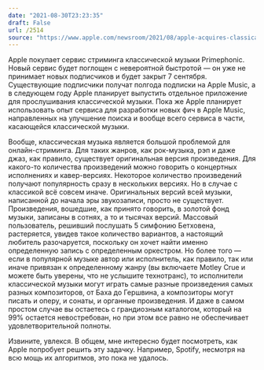 ```yaml
---
date: "2021-08-30T23:23:35"
draft: False
url: /2514
source: "https://www.apple.com/newsroom/2021/08/apple-acquires-classical-music-streaming-service-primephonic/"
---
```


Apple покупает сервис стриминга классической музыки Primephonic. Новый сервис будет поглощен с невероятной быстротой — он уже не принимает новых подписчиков и будет закрыт 7 сентября. Существующие подписчики получат полгода подписки на Apple Music, а в следующем году Apple планирует выпустить отдельное приложение для прослушивания классической музыки. Пока же Apple планирует использовать опыт сервиса для разработки новых фич в Apple Music, направленных на улучшение поиска и вообще всего сервиса в части, касающейся классической музыки.

Вообще, классическая музыка является большой проблемой для онлайн-стриминга. Для таких жанров, как рок-музыка, рэп и даже джаз, как правило, существует оригинальная версия произведения. Для какого-то количества произведений можно говорить о концертных исполнениях и кавер-версиях. Некоторое количество произведений получают популярность сразу в нескольких версиях. Но в случае с классикой всё совсем иначе. Оригинальных версий всей музыки, написанной до начала эры звукозаписи, просто не существует. Произведения, вошедшие, как принято говорить, в золотой фонд музыки, записаны в сотнях, а то и тысячах версий. Массовый пользователь, решивший послушать 5 симфонию Бетховена, растеряется, увидев такое количество вариантов, а настоящий любитель разочаруется, поскольку он хочет найти именно определенную запись с определенным оркестром. Но более того — если в популярной музыке автор или исполнитель, как правило, так или иначе привязан к определенному жанру (вы включаете Motley Crue и можете быть уверены, что не услышите технотранс), то исполнители классической музыки могут играть самые разные произведения самых разных композиторов, от Баха до Гершвина, а композиторы могут писать и оперу, и сонаты, и органные произведения. И даже в самом простом случае вы остаетесь с грандиозным каталогом, который на 99% остается невостребован, но при этом все равно не обеспечивает удовлетворительной полноты.

Извините, увлекся. В общем, мне интересно будет посмотреть, как Apple попробует решить эту задачку. Например, Spotify, несмотря на всю мощь их алгоритмов, это пока не удалось.
